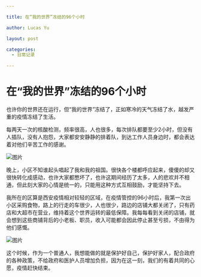 ```yaml
---

title: 在“我的世界”冻结的96个小时

author: Lucas Yu

layout: post

categories:
  - 日常记录

---
```


# 在“我的世界”冻结的96个小时

也许你的世界还在运行，但“我的世界”冻结了，正如寒冷的天气冻结了水，越发严重的疫情冻结了生活。

每两天一次的核酸检测，频率很高，人也很多，每次排队都要至少2小时，但没有人插队，没有人抱怨，大家都安安静静的排着队，到达工作人员身边时，都会表达着对他们辛苦工作的感谢。

![图片](http://www.iamyuchao.com/images/2021/12/xa-02.jpeg)

晚上，小区不知谁起头唱起了我和我的祖国。很快各个楼都呼应起来，傻傻的却又很快转化成感动，也许大家都憋坏了，也许这期间经历了太多，人的悲欢并不相通，但此刻大家的心情是统一的，只能用这种方式互相鼓励，才能坚持下去。

我所在的区算是西安疫情相对较轻的区域，在疫情管控的96小时后，我第一次出小区采购食物，路上的行走的车很少，人也很少，路边的店铺大都关闭了，只有药店和大超市在营业，维持着这个世界运转的最低保障。我每每看到关闭的店铺，就会想到这些商铺背后的小老板、职员，收入可能都会因此停止甚至亏损，不由得为他们感慨。

![图片](http://www.iamyuchao.com/images/2021/12/xa-01.jpeg)

这个时候，作为一个普通人，我想能做的就是保护好自己，保护好家人，配合政府的各种政策，不给政府和医护人员增加负担，因为在这一刻，我们的有着共同的心愿，疫情赶快结束。